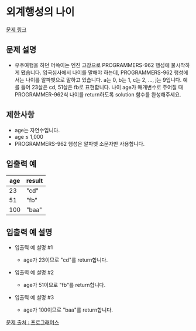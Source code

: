 # 외계행성의 나이

[문제 링크](https://school.programmers.co.kr/learn/courses/30/lessons/120834)

## 문제 설명

- 우주여행을 하던 머쓱이는 엔진 고장으로 PROGRAMMERS-962 행성에 불시착하게 됐습니다. 입국심사에서 나이를 말해야 하는데, PROGRAMMERS-962 행성에서는 나이를 알파벳으로 말하고 있습니다. a는 0, b는 1, c는 2, ..., j는 9입니다. 예를 들어 23살은 cd, 51살은 fb로 표현합니다. 나이 age가 매개변수로 주어질 때 PROGRAMMER-962식 나이를 return하도록 solution 함수를 완성해주세요.

## 제한사항

- age는 자연수입니다.
- age ≤ 1,000
- PROGRAMMERS-962 행성은 알파벳 소문자만 사용합니다.

## 입출력 예

| age | result |
| --- | ------ |
| 23  | "cd"   |
| 51  | "fb"   |
| 100 | "baa"  |

## 입출력 예 설명

- 입출력 예 설명 #1

  - age가 23이므로 "cd"를 return합니다.

- 입출력 예 설명 #2

  - age가 51이므로 "fb"를 return합니다.

- 입출력 예 설명 #3

  - age가 100이므로 "baa"를 return합니다.

[문제 출처 : 프로그래머스](https://school.programmers.co.kr/learn/challenges?order=acceptance_desc&levels=0)
